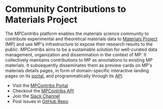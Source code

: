 # Community Contributions to Materials Project

The *MPContribs* platform enables the materials science community to contribute
experimental and theoretical materials data to [Materials
Project](https://materialsproject.org) (MP) and use MP's infrastructure to expose their
research results to the public. *MPContribs* aims to be a sustainable solution for
well-curated data management, organization and dissemination in the context of MP.  It
collectively maintains contributions to MP as annotations to existing MP materials. It
subsequently disseminates them as preview cards on MP's materials details pages, in form
of domain-specific interactive landing pages on its
[portal](https://portal.mpcontribs.org), and programmatically through its
[API](https://api.mpcontribs.org).

* Visit the [MPContribs Portal](https://portal.mpcontribs.org)
* Checkout the [MPContribs API](https://api.mpcontribs.org)
* Join the [Slack Channel](https://mpcontribs.slack.com/signup)
* Post issues in [GitHub Repo](https://github.com/materialsproject/MPContribs)
